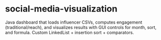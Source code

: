# social-media-visualization
Java dashboard that loads influencer CSVs, computes engagement (traditional/reach), and visualizes results with GUI controls for month, sort, and formula. Custom LinkedList + insertion sort + comparators.
